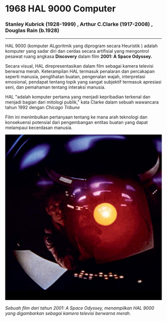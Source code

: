 # __1968 HAL 9000 Computer__
### __Stanley Kubrick__ (1928-1999) __, Arthur C.Clarke__ (1917-2008) __, Douglas Rain (b.1928)__
___
HAL 9000 (komputer ALgoritmik yang diprogram secara Heuristik ) adalah komputer yang sadar diri dan cerdas secara artifisial yang mengontrol pesawat ruang angkasa **Discovery** dalam film **2001: A Space Odyssey.** 

Secara visual, HAL direpresentasikan dalam film sebagai kamera televisi berwarna merah. Keterampilan HAL termasuk penalaran dan percakapan seperti manusia, penglihatan buatan, pengenalan wajah, interpretasi emosional, pendapat tentang topik yang sangat subjektif termasuk apresiasi seni, dan pemahaman tentang interaksi manusia.

HAL "adalah komputer pertama yang menjadi kepribadian terkenal dan menjadi bagian dari mitologi publik," kata Clarke dalam sebuah wawancara tahun 1992 dengan *Chicago Tribune*

Film ini menimbulkan pertanyaan tentang ke mana arah teknologi dan konsekuensi potensial dari pengembangan entitas buatan yang dapat melampaui kecerdasan manusia.

![HAL 9000 pada film 2001: A Space Odyssey](res/HAL-9000.jpg)

*Sebuah film dari tahun 2001: A Space Odyssey, menampilkan HAL 9000 yang digambarkan sebagai kamera televisi berwarna merah.*
